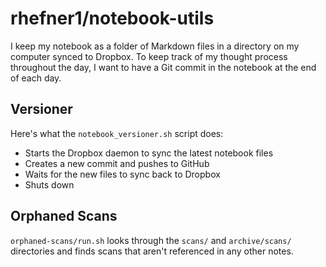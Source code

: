 # rhefner1/notebook-utils
I keep my notebook as a folder of Markdown files in a directory on my computer synced to Dropbox. To keep track of my thought process throughout the day, I want to have a Git commit in the notebook at the end of each day.

## Versioner
Here's what the `notebook_versioner.sh` script does:
- Starts the Dropbox daemon to sync the latest notebook files
- Creates a new commit and pushes to GitHub
- Waits for the new files to sync back to Dropbox
- Shuts down

## Orphaned Scans
`orphaned-scans/run.sh` looks through the `scans/` and `archive/scans/` directories and finds scans that aren't referenced in any other notes.
